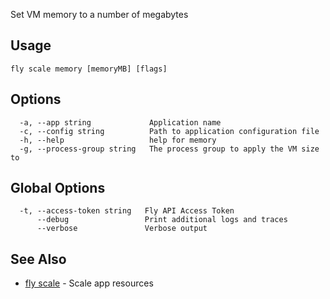 Set VM memory to a number of megabytes

## Usage
~~~
fly scale memory [memoryMB] [flags]
~~~

## Options

~~~
  -a, --app string             Application name
  -c, --config string          Path to application configuration file
  -h, --help                   help for memory
  -g, --process-group string   The process group to apply the VM size to
~~~

## Global Options

~~~
  -t, --access-token string   Fly API Access Token
      --debug                 Print additional logs and traces
      --verbose               Verbose output
~~~

## See Also

* [fly scale](/docs/flyctl/scale/)	 - Scale app resources

